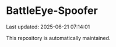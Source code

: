 # BattleEye-Spoofer

Last updated: 2025-06-21 07:14:01

This repository is automatically maintained.
